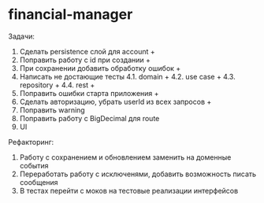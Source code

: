 # financial-manager

Задачи:

1. Сделать persistence слой для account +
2. Поправить работу с id при создании +
3. При сохранении добавить обработку ошибок +
4. Написать не достающие тесты
   4.1. domain +
   4.2. use case +
   4.3. repository +
   4.4. rest +
5. Поправить ошибки старта приложения +
6. Сделать авторизацию, убрать userId из всех запросов +
7. Поправить warning
8. Поправить работу с BigDecimal для route
9. UI

Рефакторинг:

1. Работу с сохранением и обновлением заменить на доменные события
2. Переработать работу с исключенями, добавить возможность писать сообщения
3. В тестах перейти с моков на тестовые реализации интерфейсов